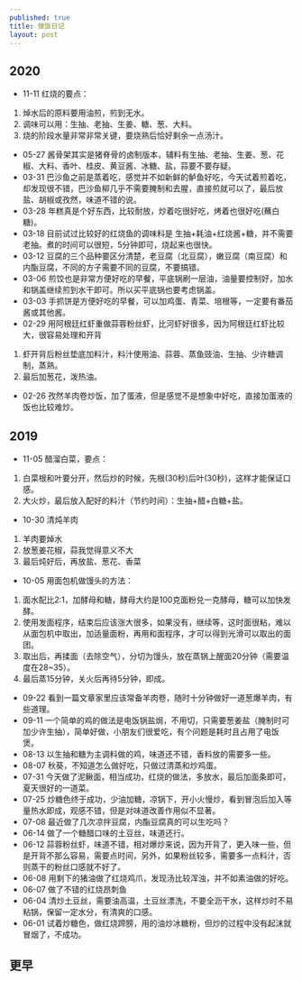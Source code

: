 ```yaml
---
published: true
title: 做饭日记
layout: post
---
```


## 2020
* 11-11 红烧的要点：
1. 焯水后的原料要用油煎，煎到无水。
1. 调味可以用：生抽、老抽、生姜、糖、葱、大料。
1. 烧的阶段水量非常非常关键，要烧熟后恰好剩余一点汤汁。
* 05-27 酱骨架其实是猪脊骨的卤制版本，辅料有生抽、老抽、生姜、葱、花椒、大料、香叶、桂皮、黄豆酱、冰糖、盐，蒜要不要存疑。
* 03-31 巴沙鱼之前是蒸着吃，感觉并不如新鲜的鲈鱼好吃，今天试着煎着吃，却发现很不错，巴沙鱼柳几乎不需要腌制和去腥，直接煎就可以了，最后放盐、胡椒或孜然，味道不错的说。
* 03-28 年糕真是个好东西，比较耐放，炒着吃很好吃，烤着也很好吃(蘸白糖)。
* 03-18 目前试过比较好的红烧鱼的调味料是 生抽+耗油+红烧酱+糖，并不需要老抽。煮的时间可以很短，5分钟即可，烧起来也很快。
* 03-12 豆腐的三个品种要区分清楚，老豆腐（北豆腐），嫩豆腐（南豆腐）和内酯豆腐，不同的方子需要不同的豆腐，不要搞错。
* 03-06 煎饺也是非常方便好吃的早餐，平底锅刷一层油，油量要控制好，加水和锅盖继续煎到水干即可。所以买平底锅也要考虑锅盖。
* 03-03 手抓饼是方便好吃的早餐，可以加鸡蛋、青菜、培根等，一定要有番茄酱或其他酱。
* 02-29 用阿根廷红虾重做蒜蓉粉丝虾，比河虾好很多，因为阿根廷红虾比较大，很容易处理和开背
1. 虾开背后粉丝垫底加料汁，料汁使用油、蒜蓉、蒸鱼豉油、生抽、少许糖调制，蒸熟。
1. 最后加葱花，泼热油。
* 02-26 孜然羊肉卷炒饭，加了蛋液，但是感觉不是想象中好吃，直接加蛋液的饭也比较难炒。

## 2019

* 11-05 醋溜白菜，要点：
1. 白菜根和叶要分开，然后炒的时候，先根(30秒)后叶(30秒)，这样才能保证口感。
1. 大火炒，最后放入配好的料汁（节约时间）：生抽+醋+白糖+盐。
* 10-30 清炖羊肉
1. 羊肉要焯水
1. 放葱姜花椒，蒜我觉得意义不大
1. 最后炖好后，再放盐、葱花、香菜
* 10-05 用面包机做馒头的方法：
1. 面水配比2:1，加酵母和糖，酵母大约是100克面粉兑一克酵母，糖可以加快发酵。
1. 使用发面程序，结束后应该涨大很多，如果没有，继续等，这时面很粘，难以从面包机中取出，加适量面粉，再用和面程序，才可以得到光滑可以取出的面团。
1. 取出后，再揉面（去除空气），分切为馒头，放在蒸锅上醒面20分钟（需要温度在28~35）。
1. 最后蒸15分钟，关火后再待5分钟，即成。
* 09-22 看到一篇文章家里应该常备羊肉卷，随时十分钟做好一道葱爆羊肉，有些道理。
* 09-11 一个简单的鸡的做法是电饭锅盐焗，不用切，只需要葱姜盐（腌制时可加少许生抽），简单好做，小朋友们很爱吃，有个问题是耗时且占用了电饭煲。
* 08-13 以生抽和糖为主调料做的鸡，味道还不错，香料放的需要多一些。
* 08-07 秋葵，不知道怎么做好吃，只做过清蒸和炒鸡蛋。
* 07-31 今天做了泥鳅面，相当成功，红烧的做法，多放水，最后加面条即可，夏天很好的一道菜。
* 07-25 炒糖色终于成功，少油加糖，凉锅下，开小火慢炒，看到冒泡后加入等量热水即成，观感不错，但是对味道改善作用似不显著。
* 07-08 最近做了几次凉拌豆腐，内酯豆腐真的可以生吃吗？
* 06-14 做了一个糖醋口味的土豆丝，味道还行。
* 06-12 蒜蓉粉丝虾，味道不错，相对爆炒来说，因为开背了，更入味一些，但是开背不那么容易，需要点时间，另外，如果粉丝较多，需要多一点料汁，否则蒸干的粉丝口感就不好了。
* 06-08 用剩下的猪油做了红烧鸡爪，发现汤比较浑浊，并不如素油做的好吃。
* 06-07 做了不错的红烧昂刺鱼
* 06-04 清炒土豆丝，需要油高温，土豆丝漂洗，不要全沥干水，这样炒时不易粘锅，保留一定水分，有清爽的口感。
* 06-01 试着炒糖色，做红烧蹄膀，用的油炒冰糖粉，但炒的过程中没有起沫就冒烟了，不成功。

## 更早
